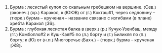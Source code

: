 ---
---

1. Бурма
: лесистый купол со скальным гребешком на вершине. ⦅Сев.⦆ ⦅оконеч.⦆ ⦅хр.⦆ Каракол, к ⦅ЮЮВ⦆ от ⦅г.⦆ Кокташ#1, через седловину – ⦅тюрк.⦆ бурма – крученая – название связано с изгибами (в плане) хребта Каракол ⦃З6⦄.
2. Бурма
: глубокая лесистая балка в ⦅верх.⦆ ⦅р.⦆ Кучук-Узенбаш, между ⦅гг.⦆ Комбопло#2 и Куш-Кая#5 по ⦅л.⦆ борту и ⦅г.⦆ Биликля по ⦅п.⦆ борту; к ⦅Ю⦆ от ⦅н.п.⦆ Многоречье ⦅Бахч.⦆ – ⦅тюрк.⦆ бурма – крученая ⦃Ж8⦄.
